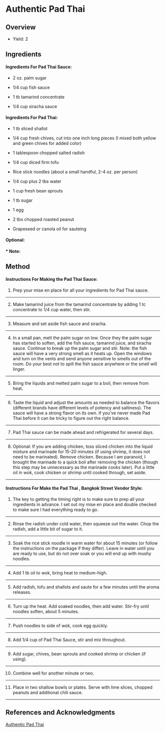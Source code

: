 # Authentic Pad Thai

## Overview

- Yield: 2

## Ingredients

#### Ingredients For Pad Thai Sauce:

- 2 oz. palm sugar

- 1/4 cup fish sauce

- 1 tb tamarind concentrate

- 1/4 cup siracha sauce

#### Ingredients For Pad Thai:

- 1 tb sliced shallot

- 1/4 cup fresh chives, cut into one inch long pieces (I mixed both yellow and green chives for added color)

- 1 tablespoon chopped salted radish

- 1/4 cup diced firm tofu

- Rice stick noodles (about a small handful, 2-4 oz. per person)

- 1/4 cup plus 2 tbs water

- 1 cup fresh bean sprouts

- 1 tb sugar

- 1 egg

- 2 tbs chopped roasted peanut

- Grapeseed or canola oil for sauteing

#### Optional:

#### * Note:

## Method

#### Instructions For Making the Pad Thai Sauce:

1. Prep your mise en place for all your ingredients for Pad Thai sauce.
---

2. Make tamarind juice from the tamarind concentrate by adding 1 tc concentrate to 1/4 cup water, then stir.
---

3. Measure and set aside fish sauce and siracha.
---

4. In a small pan, melt the palm sugar on low. Once they the palm sugar has started to soften, add the fish sauce, tamarind juice, and siracha sauce. Continue to break up the palm sugar and stir.  Note: the fish sauce will have a very strong smell as it heats up. Open the windows and turn on the vents and send anyone sensitive to smells out of the room. Do your best not to spill the fish sauce anywhere or the smell will linger.
---

5. Bring the liquids and melted palm sugar to a boil, then remove from heat.
---

6. Taste the liquid and adjust the amounts as needed to balance the flavors (different brands have different levels of potency and saltiness). The sauce will have a strong flavor on its own. If you’ve never made Pad Thai before it can be tricky to figure out the right balance.
---

7. Pad Thai sauce can be made ahead and refrigerated for several days.
---

8. Optional: If you are adding chicken, toss sliced chicken into the liquid mixture and marinade for 15-20 minutes (if using shrimp, it does not need to be marinated). Remove chicken. Because I am paranoid, I brought the marinade to a quick boil after removing the chicken (though this step may be unnecessary as the marinade cooks later). Put a little oil in wok, cook chicken or shrimp until cooked through, set aside.
---

#### Instructions For Make the Pad Thai , Bangkok Street Vendor Style:

1. The key to getting the timing right is to make sure to prep all your ingredients in advance. I set out my mise en place and double checked to make sure I had everything ready to go.
---

2. Rinse the radish under cold water, then squeeze out the water. Chop the radish, add a little bit of sugar to it.
---

3. Soak the rice stick noodle in warm water for about 15 minutes (or follow the instructions on the package if they differ).  Leave in water until you are ready to use, but do not over soak or you will end up with mushy noodles.
---

4. Add 1 tb oil to wok, bring heat to medium-high.
---

5. Add radish, tofu and shallots and saute for a few minutes until the aroma releases.
---

6. Turn up the heat. Add soaked noodles, then add water. Stir-fry until noodles soften, about 5 minutes.
---

7. Push noodles to side of wok, cook egg quickly.
---

8. Add 1/4 cup of Pad Thai Sauce, stir and mix throughout.
---

9. Add sugar, chives, bean sprouts and cooked shrimp or chicken (if using).
---

10. Combine well for another minute or two.
---

11. Place in two shallow bowls or plates. Serve with lime slices, chopped peanuts and additional chili sauce.
---

## References and Acknowledgments

[Authentic Pad Thai](https://souvenirfinder.com/2015/04/18/the-best-pad-thai-recipe-secrets-from-a-bangkok-street-vendor/)
